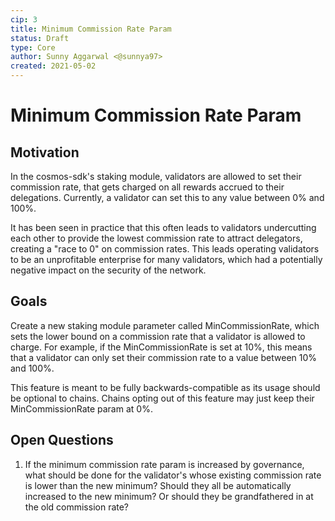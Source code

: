 ```yaml
---
cip: 3
title: Minimum Commission Rate Param
status: Draft
type: Core
author: Sunny Aggarwal <@sunnya97>
created: 2021-05-02
---
```



# Minimum Commission Rate Param

## Motivation

In the cosmos-sdk's staking module, validators are allowed to set their commission rate, that gets charged on all rewards accrued to their delegations.  Currently, a validator can set this to any value between 0% and 100%.  

It has been seen in practice that this often leads to validators undercutting each other to provide the lowest commission rate to attract delegators, creating a "race to 0" on commission rates.  This leads operating validators to be an unprofitable enterprise for many validators, which had a potentially negative impact on the security of the network.

## Goals

Create a new staking module parameter called MinCommissionRate, which sets the lower bound on a commission rate that a validator is allowed to charge. For example, if the MinCommissionRate is set at 10%, this means that a validator can only set their commission rate to a value between 10% and 100%.

This feature is meant to be fully backwards-compatible as its usage should be optional to chains.  Chains opting out of this feature may just keep their MinCommissionRate param at 0%.


## Open Questions

1. If the minimum commission rate param is increased by governance, what should be done for the validator's whose existing commission rate is lower than the new minimum?  Should they all be automatically increased to  the new minimum?  Or should they be grandfathered in at the old commission rate?
